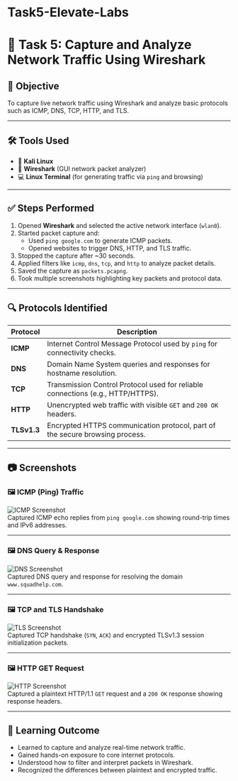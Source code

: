 # Task5-Elevate-Labs

# 📡 Task 5: Capture and Analyze Network Traffic Using Wireshark

## 🎯 Objective
To capture live network traffic using Wireshark and analyze basic protocols such as ICMP, DNS, TCP, HTTP, and TLS.

---

## 🛠 Tools Used
- 🐧 **Kali Linux**
- 🧪 **Wireshark** (GUI network packet analyzer)
- 💻 **Linux Terminal** (for generating traffic via `ping` and browsing)

---

## ✅ Steps Performed

1. Opened **Wireshark** and selected the active network interface (`wlan0`).
2. Started packet capture and:
   - Used `ping google.com` to generate ICMP packets.
   - Opened websites to trigger DNS, HTTP, and TLS traffic.
3. Stopped the capture after ~30 seconds.
4. Applied filters like `icmp`, `dns`, `tcp`, and `http` to analyze packet details.
5. Saved the capture as `packets.pcapng`.
6. Took multiple screenshots highlighting key packets and protocol data.

---

## 🔍 Protocols Identified

| Protocol   | Description                                                                 |
|------------|-----------------------------------------------------------------------------|
| **ICMP**   | Internet Control Message Protocol used by `ping` for connectivity checks.   |
| **DNS**    | Domain Name System queries and responses for hostname resolution.           |
| **TCP**    | Transmission Control Protocol used for reliable connections (e.g., HTTP/HTTPS). |
| **HTTP**   | Unencrypted web traffic with visible `GET` and `200 OK` headers.            |
| **TLSv1.3**| Encrypted HTTPS communication protocol, part of the secure browsing process.|

---

## 📷 Screenshots

### 🖼 ICMP (Ping) Traffic
![ICMP Screenshot](screenshots/Screenshot_2025-07-01_09_07_49.png)  
Captured ICMP echo replies from `ping google.com` showing round-trip times and IPv6 addresses.

---

### 🖼 DNS Query & Response
![DNS Screenshot](screenshots/Screenshot_2025-07-01_09_06_21.png)  
Captured DNS query and response for resolving the domain `www.squadhelp.com`.

---

### 🖼 TCP and TLS Handshake
![TLS Screenshot](screenshots/Screenshot_2025-07-01_09_06_05.png)  
Captured TCP handshake (`SYN`, `ACK`) and encrypted TLSv1.3 session initialization packets.

---

### 🖼 HTTP GET Request
![HTTP Screenshot](screenshots/Screenshot_2025-07-01_09_05_50.png)  
Captured a plaintext HTTP/1.1 `GET` request and a `200 OK` response showing response headers.

---

## 📌 Learning Outcome

- Learned to capture and analyze real-time network traffic.
- Gained hands-on exposure to core internet protocols.
- Understood how to filter and interpret packets in Wireshark.
- Recognized the differences between plaintext and encrypted traffic.
